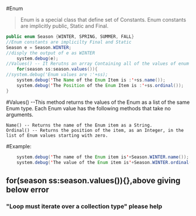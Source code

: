 #Enum
  >Enum is a special class that define set of Constants.
  >Enum constants are implicitly public, Static and Final.
```java
public enum Season {WINTER, SPRING, SUMMER, FALL}
//Enum constants are implicilty Final and Static
Season e = Season.WINTER;
//disply the output of e as WINTER
    system.debug(e);
//Values() -- It Rerutns an array Containing all of the values of enum type in the order they are declared.
	for(season ss:season.values()){
//system.debug('Enum values are :'+ss);
    system.debug('The Name of the Enum Item is :'+ss.name());
    system.debug('The Position of the Enum Item is :'+ss.ordinal());
}

```
#Values() --This method returns the values of the Enum as a list of the same Enum type.
	Each Enum value has the following methods that take no arguments.

	Name() -- Returns the name of the Enum item as a String.
	Ordinal() -- Returns the position of the item, as an Integer, in the list of Enum values starting with zero.

#Example:
```java
	system.debug('The name of the Enum item is'+Season.WINTER.name());
	system.debug('The value of the Enum item is'+Season.WINTER.ordinal());
```

## for(season ss:season.values()){},above giving below error
### "Loop must iterate over a collection type" please help
	
